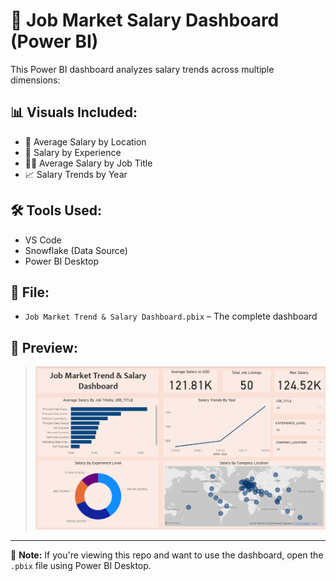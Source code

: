 # 💼 Job Market Salary Dashboard (Power BI)

This Power BI dashboard analyzes salary trends across multiple dimensions:

## 📊 Visuals Included:
- 📍 Average Salary by Location
- 🧠 Salary by Experience
- 🧑‍💼 Average Salary by Job Title
- 📈 Salary Trends by Year

## 🛠️ Tools Used:
- VS Code
- Snowflake (Data Source)
- Power BI Desktop

## 📁 File:
- `Job Market Trend & Salary Dashboard.pbix` – The complete dashboard

## 📸 Preview:
> ![Dashboard Screenshot](./Dashboard_Screenshot.png)

---

📌 **Note:** If you're viewing this repo and want to use the dashboard, open the `.pbix` file using Power BI Desktop.

